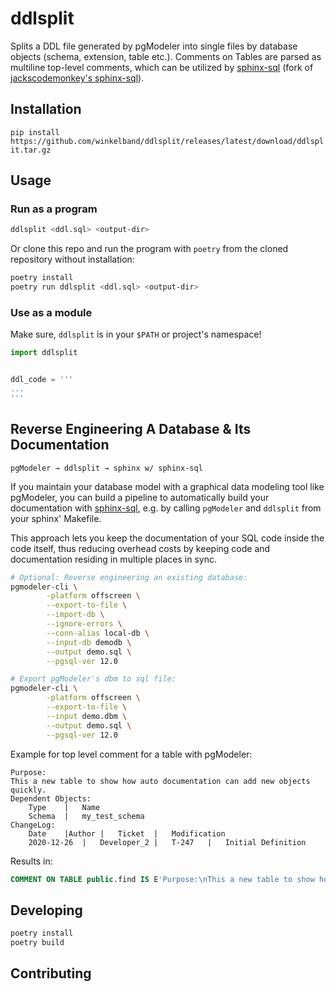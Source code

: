 # ddlsplit

Splits a DDL file generated by pgModeler
into single files by database objects (schema, extension, table etc.).
Comments on Tables are parsed as multiline top-level comments,
which can be utilized by [sphinx-sql](https://github.com/winkelband/sphinx-sql) (fork of [jackscodemonkey's sphinx-sql](https://github.com/jackscodemonkey/sphinx-sql)).

## Installation

`pip install https://github.com/winkelband/ddlsplit/releases/latest/download/ddlsplit.tar.gz`

## Usage

### Run as a program

```bash
ddlsplit <ddl.sql> <output-dir>
```

Or clone this repo and run the program with `poetry` from the cloned repository without installation: 

```bash
poetry install
poetry run ddlsplit <ddl.sql> <output-dir>
```

### Use as a module

Make sure, `ddlsplit` is in your `$PATH` or project's namespace!

```python
import ddlsplit


ddl_code = '''
...
'''
```

## Reverse Engineering A Database & Its Documentation

`pgModeler → ddlsplit → sphinx w/ sphinx-sql`

If you maintain your database model with a graphical data modeling tool like pgModeler,
you can build a pipeline to automatically build your documentation with [sphinx-sql](https://github.com/winkelband/sphinx-sql),
e.g. by calling `pgModeler` and `ddlsplit` from your sphinx' Makefile.

This approach lets you keep the documentation of your SQL code inside the code itself,
thus reducing overhead costs by keeping code and documentation residing in multiple places in sync.

```bash
# Optional: Reverse engineering an existing database:
pgmodeler-cli \
        -platform offscreen \
        --export-to-file \
        --import-db \
        --ignore-errors \
        --conn-alias local-db \
        --input-db demodb \
        --output demo.sql \
        --pgsql-ver 12.0

# Export pgModeler's dbm to sql file:
pgmodeler-cli \
        -platform offscreen \
        --export-to-file \
        --input demo.dbm \
        --output demo.sql \
        --pgsql-ver 12.0
```

Example for top level comment for a table with pgModeler:

```
Purpose:
This a new table to show how auto documentation can add new objects quickly.
Dependent Objects:
	Type	|	Name
	Schema	|	my_test_schema
ChangeLog:
	Date	|Author	|	Ticket	|	Modification
	2020-12-26	|	Developer_2	|	T-247	|	Initial Definition

```

Results in:

```SQL
COMMENT ON TABLE public.find IS E'Purpose:\nThis a new table to show how auto documentation can add new objects quickly.\nDependent Objects:\n\tType\t|\tName\n\tSchema\t|\tmy_test_schema\nChangeLog:\n\tDate\t|Author\t|\tTicket\t|\tModification\n\t2020-12-26\t|\tDeveloper_2\t|\tT-247\t|\tInitial Definition';
```

## Developing

```bash
poetry install
poetry build
```

## Contributing
